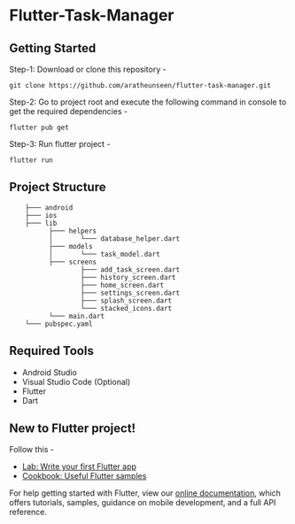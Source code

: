 # Flutter-Task-Manager





## Getting Started

Step-1: Download or clone this repository -

    git clone https://github.com/aratheunseen/flutter-task-manager.git

Step-2: Go to project root and execute the following command in console to get the required dependencies -

    flutter pub get 
    
Step-3: Run flutter project -

    flutter run
    
## Project Structure

        ├─── android
        ├─── ios
        ├─── lib
              ├─── helpers
              │       └─── database_helper.dart
              ├─── models
              │       └─── task_model.dart
              ├─── screens
                      ├─── add_task_screen.dart
                      ├─── history_screen.dart
                      ├─── home_screen.dart
                      ├─── settings_screen.dart
                      ├─── splash_screen.dart
                      └─── stacked_icons.dart
              └─── main.dart
        └─── pubspec.yaml

## Required Tools
- Android Studio
- Visual Studio Code (Optional)
- Flutter
- Dart

## New to Flutter project!

Follow this -

- [Lab: Write your first Flutter app](https://flutter.dev/docs/get-started/codelab)
- [Cookbook: Useful Flutter samples](https://flutter.dev/docs/cookbook)

For help getting started with Flutter, view our
[online documentation](https://flutter.dev/docs), which offers tutorials,
samples, guidance on mobile development, and a full API reference.
